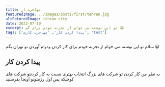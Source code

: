 ```yaml
---
title: مهاجرت ار
featuredImage: ../images/posts/first/tehran.jpg
altFeturedImage: tehran city
date: 2022-07-10
excerpt: تو این نوشته می خوام از تجربه خودم برای گم 😀
tags: ['پیدا کردن کار', 'مهاجرت کاری', 'test']
---
```


سلام تو این نوشته می خوام از تجربه خودم برای کار کردن ودوام آوردن تو تهران بگم 😀

## پیدا کردن کار

به نظر من کار کردن تو شرکت های بزرگ انتخاب بهتری نسبت به کار کردنتو شرکت های کوچیکه پس اول رزمتونو اونجا بفرستید
